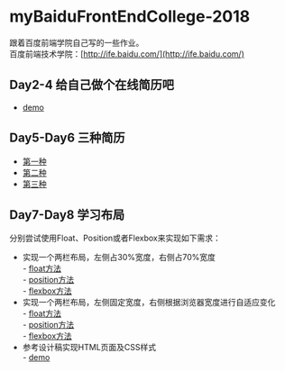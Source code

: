 # myBaiduFrontEndCollege-2018
跟着百度前端学院自己写的一些作业。<br>
百度前端技术学院：[http://ife.baidu.com/](http://ife.baidu.com/)
## Day2-4 给自己做个在线简历吧
- [demo](https://codepen.io/Moltemort/pen/QVEmwP)
## Day5-Day6 三种简历
- [第一种](https://mcbihv.github.io/myBaiduFrontEndCollege-2018/Day5&6-ThreeMethodofResume/method1/Resume.html) <br>
- [第二种](https://mcbihv.github.io/myBaiduFrontEndCollege-2018/Day5&6-ThreeMethodofResume/method2/main.html) <br>
- [第三种](https://mcbihv.github.io/myBaiduFrontEndCollege-2018/Day5&6-ThreeMethodofResume/method3/resume.html) <br>
## Day7-Day8 学习布局 
分别尝试使用Float、Position或者Flexbox来实现如下需求：<br>
- 实现一个两栏布局，左侧占30%宽度，右侧占70%宽度 <br>
      - [float方法](https://mcbihv.github.io/myBaiduFrontEndCollege-2018/Day7-8%20NumerousLayouts+SpecifiedDesign/task1/task1-float/task1.html) <br>
      - [position方法](https://mcbihv.github.io/myBaiduFrontEndCollege-2018/Day7-8%20NumerousLayouts+SpecifiedDesign/task1/task1-position/task1.html) <br>
      - [flexbox方法](https://mcbihv.github.io/myBaiduFrontEndCollege-2018/Day7-8%20NumerousLayouts+SpecifiedDesign/task1/task1-flex/task1.html) <br>
- 实现一个两栏布局，左侧固定宽度，右侧根据浏览器宽度进行自适应变化 <br>
      - [float方法](https://mcbihv.github.io/myBaiduFrontEndCollege-2018/Day7-8%20NumerousLayouts+SpecifiedDesign/task2/task2-float/task2.html) <br>
      - [position方法](https://mcbihv.github.io/myBaiduFrontEndCollege-2018/Day7-8%20NumerousLayouts+SpecifiedDesign/task2/task2-position/task2.html) <br>
      - [flexbox方法](https://mcbihv.github.io/myBaiduFrontEndCollege-2018/Day7-8%20NumerousLayouts+SpecifiedDesign/task2/task2-flex/task2.html) <br>
- 参考设计稿实现HTML页面及CSS样式 <br>
      - [demo](https://mcbihv.github.io/myBaiduFrontEndCollege-2018/Day7-8%20NumerousLayouts+SpecifiedDesign/SpecifiedDesign/specifiedDesign.html)
     
